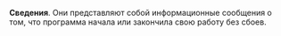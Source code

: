 **Сведения**. Они представляют собой информационные сообщения о том, что программа начала или закончила свою работу без сбоев.